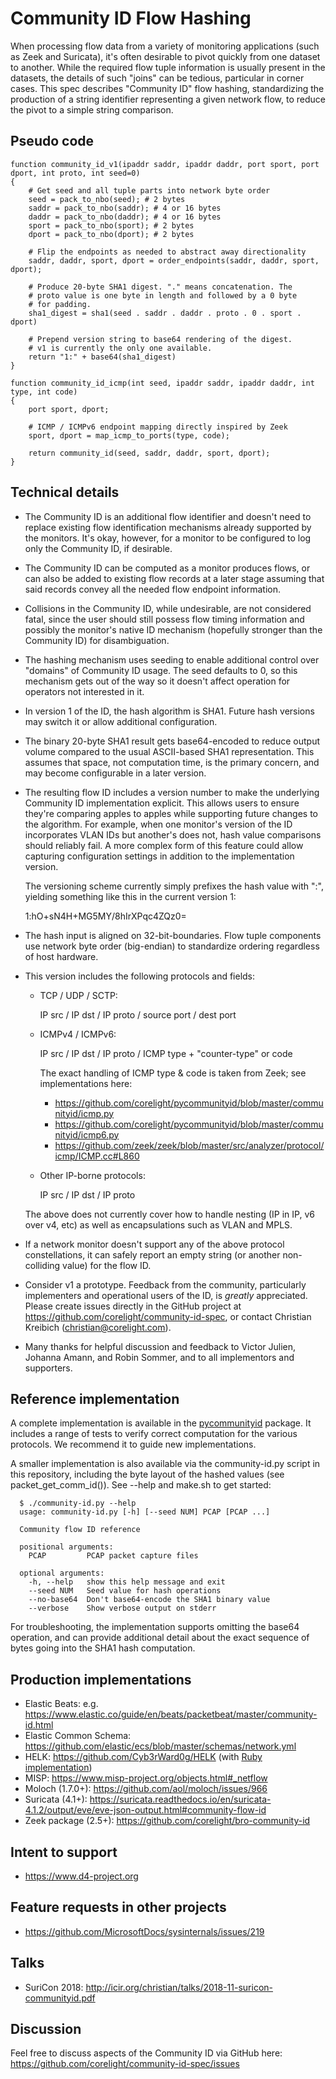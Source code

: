 Community ID Flow Hashing
=========================

When processing flow data from a variety of monitoring applications
(such as Zeek and Suricata), it's often desirable to pivot quickly
from one dataset to another. While the required flow tuple information
is usually present in the datasets, the details of such "joins" can
be tedious, particular in corner cases. This spec describes "Community
ID" flow hashing, standardizing the production of a string identifier
representing a given network flow, to reduce the pivot to a simple
string comparison.

Pseudo code
-----------

    function community_id_v1(ipaddr saddr, ipaddr daddr, port sport, port dport, int proto, int seed=0)
    {
        # Get seed and all tuple parts into network byte order
        seed = pack_to_nbo(seed); # 2 bytes
        saddr = pack_to_nbo(saddr); # 4 or 16 bytes
        daddr = pack_to_nbo(daddr); # 4 or 16 bytes
        sport = pack_to_nbo(sport); # 2 bytes
        dport = pack_to_nbo(dport); # 2 bytes

        # Flip the endpoints as needed to abstract away directionality
        saddr, daddr, sport, dport = order_endpoints(saddr, daddr, sport, dport);

        # Produce 20-byte SHA1 digest. "." means concatenation. The
        # proto value is one byte in length and followed by a 0 byte
        # for padding.
        sha1_digest = sha1(seed . saddr . daddr . proto . 0 . sport . dport)

        # Prepend version string to base64 rendering of the digest.
        # v1 is currently the only one available.
        return "1:" + base64(sha1_digest)
    }
    
    function community_id_icmp(int seed, ipaddr saddr, ipaddr daddr, int type, int code)
    {
        port sport, dport;

        # ICMP / ICMPv6 endpoint mapping directly inspired by Zeek
        sport, dport = map_icmp_to_ports(type, code);

        return community_id(seed, saddr, daddr, sport, dport);
    }


Technical details
-----------------

- The Community ID is an additional flow identifier and doesn't need to
  replace existing flow identification mechanisms already supported by
  the monitors. It's okay, however, for a monitor to be configured to
  log only the Community ID, if desirable.

- The Community ID can be computed as a monitor produces flows, or can
  also be added to existing flow records at a later stage assuming
  that said records convey all the needed flow endpoint information.

- Collisions in the Community ID, while undesirable, are not
  considered fatal, since the user should still possess flow timing
  information and possibly the monitor's native ID mechanism (hopefully
  stronger than the Community ID) for disambiguation.

- The hashing mechanism uses seeding to enable additional control over
  "domains" of Community ID usage. The seed defaults to 0, so this
  mechanism gets out of the way so it doesn't affect operation for
  operators not interested in it.

- In version 1 of the ID, the hash algorithm is SHA1. Future hash
  versions may switch it or allow additional configuration.

- The binary 20-byte SHA1 result gets base64-encoded to reduce output
  volume compared to the usual ASCII-based SHA1 representation. This
  assumes that space, not computation time, is the primary concern,
  and may become configurable in a later version.

- The resulting flow ID includes a version number to make the
  underlying Community ID implementation explicit. This allows users
  to ensure they're comparing apples to apples while supporting future
  changes to the algorithm. For example, when one monitor's version of
  the ID incorporates VLAN IDs but another's does not, hash value
  comparisons should reliably fail. A more complex form of this
  feature could allow capturing configuration settings in addition to
  the implementation version.

  The versioning scheme currently simply prefixes the hash value with
  "<version>:", yielding something like this in the current version 1:

  1:hO+sN4H+MG5MY/8hIrXPqc4ZQz0=

- The hash input is aligned on 32-bit-boundaries. Flow tuple
  components use network byte order (big-endian) to standardize
  ordering regardless of host hardware.

- This version includes the following protocols and fields:

  - TCP / UDP / SCTP:

    IP src / IP dst / IP proto / source port / dest port 

  - ICMPv4 / ICMPv6:

    IP src / IP dst / IP proto / ICMP type + "counter-type" or code

    The exact handling of ICMP type & code is taken from Zeek; see
    implementations here:

    - https://github.com/corelight/pycommunityid/blob/master/communityid/icmp.py
    - https://github.com/corelight/pycommunityid/blob/master/communityid/icmp6.py
    - https://github.com/zeek/zeek/blob/master/src/analyzer/protocol/icmp/ICMP.cc#L860

  - Other IP-borne protocols:

    IP src / IP dst / IP proto

  The above does not currently cover how to handle nesting (IP in IP,
  v6 over v4, etc) as well as encapsulations such as VLAN and MPLS.

- If a network monitor doesn't support any of the above protocol
  constellations, it can safely report an empty string (or another
  non-colliding value) for the flow ID.

- Consider v1 a prototype. Feedback from the community, particularly
  implementers and operational users of the ID, is _greatly_
  appreciated. Please create issues directly in the GitHub project at
  https://github.com/corelight/community-id-spec, or contact Christian
  Kreibich (christian@corelight.com).

- Many thanks for helpful discussion and feedback to Victor Julien,
  Johanna Amann, and Robin Sommer, and to all implementors and
  supporters.

Reference implementation
------------------------

A complete implementation is available in the
[pycommunityid](https://github.com/corelight/pycommunityid) package.
It includes a range of tests to verify correct computation for the
various protocols. We recommend it to guide new implementations.

A smaller implementation is also available via the community-id.py
script in this repository, including the byte layout of the hashed
values (see packet_get_comm_id()). See --help and make.sh to get
started:

```
  $ ./community-id.py --help
  usage: community-id.py [-h] [--seed NUM] PCAP [PCAP ...]

  Community flow ID reference

  positional arguments:
    PCAP         PCAP packet capture files

  optional arguments:
    -h, --help   show this help message and exit
    --seed NUM   Seed value for hash operations
    --no-base64  Don't base64-encode the SHA1 binary value
    --verbose    Show verbose output on stderr
```

For troubleshooting, the implementation supports omitting the base64
operation, and can provide additional detail about the exact sequence
of bytes going into the SHA1 hash computation.

Production implementations
--------------------------

- Elastic Beats: e.g. https://www.elastic.co/guide/en/beats/packetbeat/master/community-id.html
- Elastic Common Schema: https://github.com/elastic/ecs/blob/master/schemas/network.yml
- HELK: https://github.com/Cyb3rWard0g/HELK (with [Ruby implementation](https://github.com/Cyb3rWard0g/HELK/commit/e81a98a745a4d02acc9d346865aeb312b3ee599d#diff-81497c6343ac648c68637062cf1ba082))
- MISP: https://www.misp-project.org/objects.html#_netflow
- Moloch (1.7.0+): https://github.com/aol/moloch/issues/966
- Suricata (4.1+): https://suricata.readthedocs.io/en/suricata-4.1.2/output/eve/eve-json-output.html#community-flow-id
- Zeek package (2.5+): https://github.com/corelight/bro-community-id

Intent to support
-----------------

- https://www.d4-project.org

Feature requests in other projects
----------------------------------

- https://github.com/MicrosoftDocs/sysinternals/issues/219

Talks
-----

- SuriCon 2018: http://icir.org/christian/talks/2018-11-suricon-communityid.pdf

Discussion
----------

Feel free to discuss aspects of the Community ID via GitHub here:
https://github.com/corelight/community-id-spec/issues
